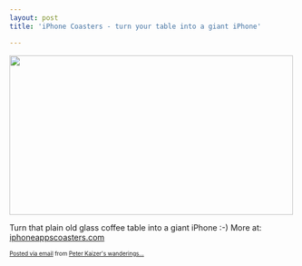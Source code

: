 ```yaml
---
layout: post
title: 'iPhone Coasters - turn your table into a giant iPhone'

---
```


<div class='posterous_autopost'><div class="posterous_bookmarklet_entry"> <a href='http://posterous.com/getfile/files.posterous.com/pdkaizer/oqhbediAuznHtIltpdpcIwDlmtsrHIlHzvxlfncklHhtvHltwbBHEDytwtww/media_httplh3ggphtcom_igBpm.jpg.scaled1000.jpg'><img src="http://posterous.com/getfile/files.posterous.com/pdkaizer/oqhbediAuznHtIltpdpcIwDlmtsrHIlHzvxlfncklHhtvHltwbBHEDytwtww/media_httplh3ggphtcom_igBpm.jpg.scaled500.jpg" width="500" height="281"/></a>     <p>Turn that plain old glass coffee table into a giant iPhone :-) More at: <a href="http://www.iphoneappscoasters.com/">iphoneappscoasters.com</a></p> <p></p></div>      <p style="font-size: 10px;">  <a href="http://posterous.com">Posted via email</a>   from <a href="http://random.peterkaizer.com/iphone-coasters-turn-your-table-into-a-giant">Peter Kaizer's wanderings...</a>  </p>  </div>
